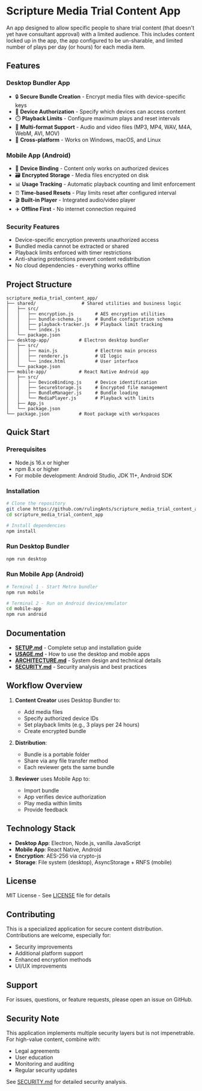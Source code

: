 # Scripture Media Trial Content App

An app designed to allow specific people to share trial content (that doesn't yet have consultant approval) with a limited audience. This includes content locked up in the app, the app configured to be un-sharable, and limited number of plays per day (or hours) for each media item.

## Features

### Desktop Bundler App
- 🔒 **Secure Bundle Creation** - Encrypt media files with device-specific keys
- 📱 **Device Authorization** - Specify which devices can access content
- ⏱️ **Playback Limits** - Configure maximum plays and reset intervals
- 🎵 **Multi-format Support** - Audio and video files (MP3, MP4, WAV, M4A, WebM, AVI, MOV)
- 💼 **Cross-platform** - Works on Windows, macOS, and Linux

### Mobile App (Android)
- 🔐 **Device Binding** - Content only works on authorized devices
- 🗃️ **Encrypted Storage** - Media files encrypted on disk
- 📊 **Usage Tracking** - Automatic playback counting and limit enforcement
- ⏰ **Time-based Resets** - Play limits reset after configured interval
- 🎬 **Built-in Player** - Integrated audio/video player
- ✈️ **Offline First** - No internet connection required

### Security Features
- Device-specific encryption prevents unauthorized access
- Bundled media cannot be extracted or shared
- Playback limits enforced with timer restrictions
- Anti-sharing protections prevent content redistribution
- No cloud dependencies - everything works offline

## Project Structure

```
scripture_media_trial_content_app/
├── shared/                 # Shared utilities and business logic
│   ├── src/
│   │   ├── encryption.js        # AES encryption utilities
│   │   ├── bundle-schema.js     # Bundle configuration schema
│   │   ├── playback-tracker.js  # Playback limit tracking
│   │   └── index.js
│   └── package.json
├── desktop-app/           # Electron desktop bundler
│   ├── src/
│   │   ├── main.js              # Electron main process
│   │   ├── renderer.js          # UI logic
│   │   └── index.html           # User interface
│   └── package.json
├── mobile-app/            # React Native Android app
│   ├── src/
│   │   ├── DeviceBinding.js     # Device identification
│   │   ├── SecureStorage.js     # Encrypted file management
│   │   ├── BundleManager.js     # Bundle loading
│   │   └── MediaPlayer.js       # Playback with limits
│   ├── App.js
│   └── package.json
└── package.json           # Root package with workspaces
```

## Quick Start

### Prerequisites
- Node.js 16.x or higher
- npm 8.x or higher
- For mobile development: Android Studio, JDK 11+, Android SDK

### Installation

```bash
# Clone the repository
git clone https://github.com/rulingAnts/scripture_media_trial_content_app.git
cd scripture_media_trial_content_app

# Install dependencies
npm install
```

### Run Desktop Bundler

```bash
npm run desktop
```

### Run Mobile App (Android)

```bash
# Terminal 1 - Start Metro bundler
npm run mobile

# Terminal 2 - Run on Android device/emulator
cd mobile-app
npm run android
```

## Documentation

- **[SETUP.md](SETUP.md)** - Complete setup and installation guide
- **[USAGE.md](USAGE.md)** - How to use the desktop and mobile apps
- **[ARCHITECTURE.md](ARCHITECTURE.md)** - System design and technical details
- **[SECURITY.md](SECURITY.md)** - Security analysis and best practices

## Workflow Overview

1. **Content Creator** uses Desktop Bundler to:
   - Add media files
   - Specify authorized device IDs
   - Set playback limits (e.g., 3 plays per 24 hours)
   - Create encrypted bundle

2. **Distribution**:
   - Bundle is a portable folder
   - Share via any file transfer method
   - Each reviewer gets the same bundle

3. **Reviewer** uses Mobile App to:
   - Import bundle
   - App verifies device authorization
   - Play media within limits
   - Provide feedback

## Technology Stack

- **Desktop App**: Electron, Node.js, vanilla JavaScript
- **Mobile App**: React Native, Android
- **Encryption**: AES-256 via crypto-js
- **Storage**: File system (desktop), AsyncStorage + RNFS (mobile)

## License

MIT License - See [LICENSE](LICENSE) file for details

## Contributing

This is a specialized application for secure content distribution. Contributions are welcome, especially for:
- Security improvements
- Additional platform support
- Enhanced encryption methods
- UI/UX improvements

## Support

For issues, questions, or feature requests, please open an issue on GitHub.

## Security Note

This application implements multiple security layers but is not impenetrable. For high-value content, combine with:
- Legal agreements
- User education
- Monitoring and auditing
- Regular security updates

See [SECURITY.md](SECURITY.md) for detailed security analysis.
